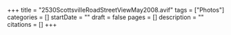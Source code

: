 +++
title = "2530ScottsvilleRoadStreetViewMay2008.avif"
tags = ["Photos"]
categories = []
startDate = ""
draft = false
pages = []
description = ""
citations = []
+++
